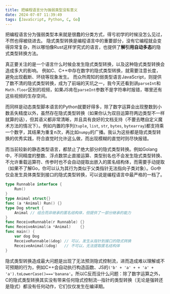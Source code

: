 ```yaml
---
title: 把编程语言分为强弱类型没有意义
date: 2024-07-07 11:39:49
tags: [JavaScript, Python, C, Go]
---
```


把编程语言分为强弱类型本来就是很蠢的分类方式，得亏初学的时候没怎么见过，不然也得被绕进去。
隐式类型转换是编程语言中的重要部分，没有它编程就会变得异常复杂，所以哪怕像Rust这样学究式的语言，也提供了**解引用自动多态**的隐式类型转换方法。

真正要关注的是一个语言什么时候会发生隐式类型转换，以及这种隐式类型转换会造成多大的影响。
例如C、C++中存在数字的隐式类型转换，就需要注意长度，避免出现截断、环绕等现象发生。
而众所周知的弱类型语言JavaScript，则提供了数不清的隐式类型转换，成为了前端的天坑之一，我今天还看到讲`parseInt`和`Math.floor`区别的视频，如果JS肯在`parseInt`参数不是字符串时报错，哪里还有这些视频的生存空间。

而同样是动态类型脚本语言的Python就要好得多，除了数字运算会出现整数到小数丢失精度以外，虽然存在隐式类型转换（如果你认为双目运算符两边类型不一样就算的话），但其语义都非常清晰，并且具有良好的文档支持（不要去瞎自定义魔术方法的情况下）。例如内置的序列(`tuple`, `list`, `str`, `bytes`, `bytearray`)都支持乘一个数字，其结果为重复n次，再比如`numpy`的广播。我认为这些都是隐式类型转换的优秀实践，符合直觉时允许这么做，而出现模糊的直觉时则尽快报错。

而当前较新的静态类型语言，都禁止了绝大部分的隐式类型转换。例如Golang中，不同精度的整数、浮点数禁止直接运算、类型别名也不会发生隐式类型转换、不允许重载运算符、传参时也不会自动提取出嵌入的匿名结构体，而需要手动提取（如果不了解Go，你可以认为其行为类似于父类指针无法指向子类对象）。Go中仅会发生具体类型到接口的隐式类型转换，可以说是编程语言中最严格的一档了。

```go
type Runnable interface {
	Run()
}
type Animal struct{}
func (a *Animal) Run() {}
type Dog struct {
	Animal // 组合而非继承的匿名结构体，但提供了一部分继承的能力
}
func ReceiveRunnable(r Runnable) {}
func ReceiveAnimal(a *Animal)    {}
func main() {
	var dog Dog
	ReceiveRunnable(&dog) // 可以，发生从指针到接口的隐式转换
	ReceiveAnimal(&dog)   // 不可以，无法提取匿名结构体
}
```



隐式类型转换造成最大问题是出现了无法预测隐式控制流，进而造成难以理解或不可预期的行为，例如C++会自动执行构造函数、JS的`('b' + 'a' + + 'a' + 'a').toLowerCase()==='banana'`。所以C反而没什么问题：除了数字运算之外，C的隐式类型转换其实没有带来任何隐式控制流--指针的类型转换（无论是强转还是隐式）都没有任何动作，它们仅仅发生在编译期。
